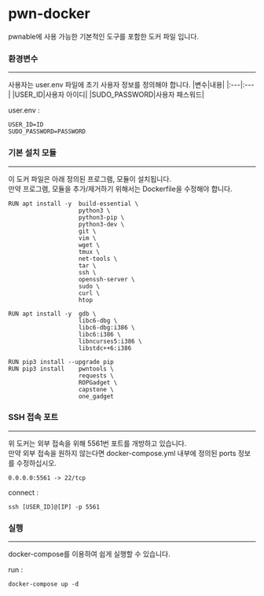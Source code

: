 # pwn-docker
pwnable에 사용 가능한 기본적인 도구를 포함한 도커 파일 입니다.

### 환경변수
---
사용자는 user.env 파일에 초기 사용자 정보를 정의해야 합니다.
|변수|내용|
|:---|:---|
|USER_ID|사용자 아이디|
|SUDO_PASSWORD|사용자 패스워드|

user.env : 
```
USER_ID=ID
SUDO_PASSWORD=PASSWORD

```

### 기본 설치 모듈
---
이 도커 파일은 아래 정의된 프로그램, 모듈이 설치됩니다. </br>
만약 프로그램, 모듈을 추가/제거하기 위해서는 Dockerfile을 수정해야 합니다.
```
RUN apt install -y  build-essential \
                    python3 \
                    python3-pip \
                    python3-dev \
                    git \
                    vim \
                    wget \
                    tmux \
                    net-tools \
                    tar \
                    ssh \
                    openssh-server \
                    sudo \
                    curl \
                    htop

RUN apt install -y  gdb \
                    libc6-dbg \
                    libc6-dbg:i386 \
                    libc6:i386 \
                    libncurses5:i386 \
                    libstdc++6:i386

RUN pip3 install --upgrade pip
RUN pip3 install    pwntools \
                    requests \
                    ROPGadget \
                    capstone \
                    one_gadget
```

### SSH 접속 포트
---
위 도커는 외부 접속을 위해 5561번 포트를 개방하고 있습니다. </br>
만약 외부 접속을 원하지 않는다면 docker-compose.yml 내부에 정의된 ports 정보를 수정하십시오.
```
0.0.0.0:5561 -> 22/tcp
```

connect : 
```
ssh [USER_ID]@[IP] -p 5561
```

### 실행
---
docker-compose를 이용하여 쉽게 실행할 수 있습니다.

run : 
```
docker-compose up -d
```
